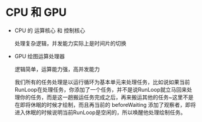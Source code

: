 # CPU 和 GPU 

- CPU 的 运算核心 和 控制核心

  处理复杂逻辑，并发能力实际上是时间片的切换
  
- GPU 绘图运算处理器
  
  逻辑简单，运算能力强，高并发能力

  

  我们所有的任务处理是以运行循环为基本单元来处理任务，比如说如果当前RunLoop在处理任务，你添加了一个任务，并不是说RunLoop就立马回来处理你的任务，而是这一趟搬运任务完成之后，再来搬运其他的任务~这里不是在即将休眠的时候才绘制，而且再当前的 beforeWaiting 添加了观察者，即将进入休眠的时候说明当前RunLoop是空闲的，所以唤醒他处理绘制任务。
